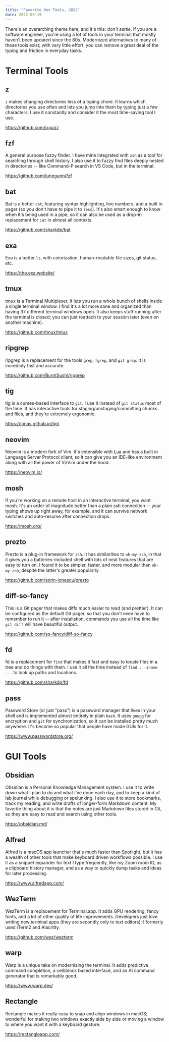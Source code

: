 ```yaml
---
title: "Favorite Dev Tools, 2022"
date: 2022-09-19
---
```


There's an overarching theme here, and it's this: *don't settle*. If you are a software engineer, you're using a lot of tools in your terminal that mostly haven't been updated since the 80s. Modernized alternatives to many of these tools exist; with very little effort, you can remove a great deal of the typing and friction in everyday tasks. 

# Terminal Tools

## z
`z` makes changing directories less of a typing chore. It learns which directories you use often and lets you jump into them by typing just a few characters. I use it constantly and consider it the most time-saving tool I use. 

https://github.com/rupa/z


## fzf
A general purpose fuzzy finder. I have mine integrated with `zsh` as a tool for searching through shell history. I also use it to fuzzy find files deeply nested in directories -- like Command-P search in VS Code, but in the terminal.

https://github.com/junegunn/fzf

## bat
Bat is a better `cat`, featuring syntax highlighting, line numbers, and a built in pager (so you don't have to pipe it to `less`). It's also smart enough to know when it's being used in a pipe, so it can also be used as a drop-in replacement for `cat` in almost all contexts.

https://github.com/sharkdp/bat

## exa
Exa is a better `ls`, with colorization, human-readable file sizes, git status, etc. 

https://the.exa.website/

## tmux
tmux is a Terminal Multiplexer. It lets you run a whole bunch of shells inside a single terminal window. I find it's a lot more sane and organized than having 37 different terminal windows open. It also keeps stuff running after the terminal is closed; you can just reattach to your session later (even on another machine).

https://github.com/tmux/tmux

## ripgrep
ripgrep is a replacement for the tools `grep`, `fgrep`, and `git grep`. It is incredibly fast and accurate. 

https://github.com/BurntSushi/ripgrep

## tig
tig is a curses-based interface to `git`. I use it instead of `git status` most of the time. It has interactive tools for staging/unstaging/committing chunks and files, and they're extremely ergonomic. 

https://jonas.github.io/tig/

## neovim
Neovim is a modern fork of Vim. It's extensible with Lua and has a built in Language Server Protocol client, so it can give you an IDE-like environment along with all the power of Vi/Vim under the hood.

https://neovim.io/

## mosh
If you're working on a remote host in an interactive terminal, you want mosh. It's an order of magnitude better than a plain ssh connection -- your typing shows up right away, for example, and it can survive network switches and auto-resume after connection drops. 

https://mosh.org/

## prezto
Prezto is a plug-in framework for `zsh`. It has similarities to `oh-my-zsh`, in that it gives you a batteries-included shell with lots of neat features that are easy to turn on. I found it to be simpler, faster, and more modular than `oh-my-zsh`, despite the latter's greater popularity.

https://github.com/sorin-ionescu/prezto

## diff-so-fancy
This is a Git pager that makes diffs much easier to read (and prettier). It can be configured as the default Git pager, so that you don't even have to remember to run it -- after installation, commands you use all the time like `git diff` will have beautiful output.

https://github.com/so-fancy/diff-so-fancy

## fd
fd is a replacement for `find` that makes it fast and easy to locate files in a tree and do things with them. I use it all the time instead of `find . -iname ...` to look up paths and locations.

https://github.com/sharkdp/fd

## pass
Password Store (or just "pass") is a password manager that lives in your shell and is implemented almost entirely in plain `bash`. It uses `gnupg` for encryption and `git` for synchronization, so it can be installed pretty much anywhere. It's become so popular that people have made GUIs for it.

https://www.passwordstore.org/

# GUI Tools

## Obsidian
Obsidian is a Personal Knowledge Management system. I use it to write down what I plan to do and what I've done each day, and to keep a kind of lab journal while debugging or spelunking. I also use it to store bookmarks, track my reading, and write drafts of longer-form Markdown content. My favorite thing about it is that the notes are just Markdown files stored in Git, so they are easy to read and search using other tools.

https://obsidian.md/

## Alfred
Alfred is a macOS app launcher that's much faster than Spotlight, but it has a wealth of other tools that make keyboard driven workflows possible. I use it as a snippet expander for text I type frequently, like my Zoom room ID, as a clipboard history manager, and as a way to quickly dump tasks and ideas for later processing.

https://www.alfredapp.com/

## WezTerm
WezTerm is a replacement for Terminal.app. It adds GPU rendering, fancy fonts, and a lot of other quality of life improvements. Developers just love writing new terminal apps (they are secondly only to text editors); I formerly used iTerm2 and Alacritty. 

https://github.com/wez/wezterm

## warp
Warp is a unique take on modernizing the terminal. It adds predictive command completion, a cell/block based interface, and an AI command generator that is remarkably good. 

https://www.warp.dev/

## Rectangle
Rectangle makes it really easy to snap and align windows in macOS; wonderful for making two windows exactly side by side or moving a window to where you want it with a keyboard gesture. 

https://rectangleapp.com/


